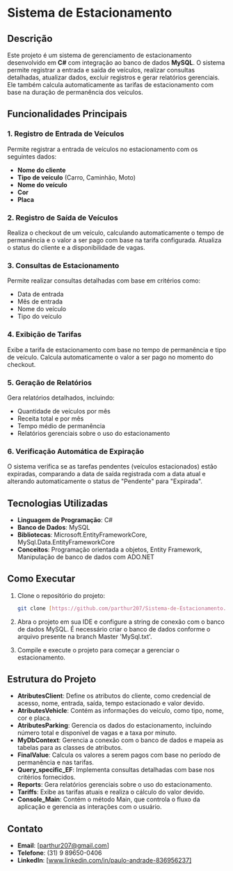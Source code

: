 # Sistema de Estacionamento

## Descrição
Este projeto é um sistema de gerenciamento de estacionamento desenvolvido em **C#** com integração ao banco de dados **MySQL**. O sistema permite registrar a entrada e saída de veículos, realizar consultas detalhadas, atualizar dados, excluir registros e gerar relatórios gerenciais. Ele também calcula automaticamente as tarifas de estacionamento com base na duração de permanência dos veículos.

## Funcionalidades Principais

### 1. Registro de Entrada de Veículos
Permite registrar a entrada de veículos no estacionamento com os seguintes dados:
- **Nome do cliente**
- **Tipo de veículo** (Carro, Caminhão, Moto)
- **Nome do veículo**
- **Cor**
- **Placa**

### 2. Registro de Saída de Veículos
Realiza o checkout de um veículo, calculando automaticamente o tempo de permanência e o valor a ser pago com base na tarifa configurada. Atualiza o status do cliente e a disponibilidade de vagas.

### 3. Consultas de Estacionamento
Permite realizar consultas detalhadas com base em critérios como:
- Data de entrada
- Mês de entrada
- Nome do veículo
- Tipo do veículo

### 4. Exibição de Tarifas
Exibe a tarifa de estacionamento com base no tempo de permanência e tipo de veículo. Calcula automaticamente o valor a ser pago no momento do checkout.

### 5. Geração de Relatórios
Gera relatórios detalhados, incluindo:
- Quantidade de veículos por mês
- Receita total e por mês
- Tempo médio de permanência
- Relatórios gerenciais sobre o uso do estacionamento

### 6. Verificação Automática de Expiração
O sistema verifica se as tarefas pendentes (veículos estacionados) estão expiradas, comparando a data de saída registrada com a data atual e alterando automaticamente o status de "Pendente" para "Expirada".

## Tecnologias Utilizadas

- **Linguagem de Programação**: C#
- **Banco de Dados**: MySQL
- **Bibliotecas**: Microsoft.EntityFrameworkCore, MySql.Data.EntityFrameworkCore
- **Conceitos**: Programação orientada a objetos, Entity Framework, Manipulação de banco de dados com ADO.NET

## Como Executar

1. Clone o repositório do projeto:
    ```bash
    git clone [https://github.com/parthur207/Sistema-de-Estacionamento.git](https://github.com/parthur207/Sistema-de-Estacionamento)
    ```

2. Abra o projeto em sua IDE e configure a string de conexão com o banco de dados MySQL. É necessário criar o banco de dados conforme o arquivo presente na branch Master 'MySql.txt'.

3. Compile e execute o projeto para começar a gerenciar o estacionamento.

## Estrutura do Projeto

- **AtributesClient**: Define os atributos do cliente, como credencial de acesso, nome, entrada, saída, tempo estacionado e valor devido.
- **AtributesVehicle**: Contém as informações do veículo, como tipo, nome, cor e placa.
- **AtributesParking**: Gerencia os dados do estacionamento, incluindo número total e disponível de vagas e a taxa por minuto.
- **MyDbContext**: Gerencia a conexão com o banco de dados e mapeia as tabelas para as classes de atributos.
- **FinalValue**: Calcula os valores a serem pagos com base no período de permanência e nas tarifas.
- **Query_specific_EF**: Implementa consultas detalhadas com base nos critérios fornecidos.
- **Reports**: Gera relatórios gerenciais sobre o uso do estacionamento.
- **Tariffs**: Exibe as tarifas atuais e realiza o cálculo do valor devido.
- **Console_Main**: Contém o método Main, que controla o fluxo da aplicação e gerencia as interações com o usuário.

## Contato
- **Email**: [parthur207@gmail.com]
- **Telefone**: (31) 9 89650-0406
- **LinkedIn**: [www.linkedin.com/in/paulo-andrade-836956237]
